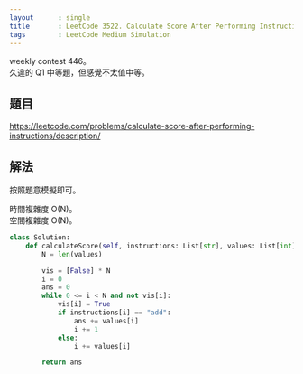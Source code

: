 ```yaml
---
layout      : single
title       : LeetCode 3522. Calculate Score After Performing Instructions
tags        : LeetCode Medium Simulation
---
```

weekly contest 446。  
久違的 Q1 中等題，但感覺不太值中等。  

## 題目

<https://leetcode.com/problems/calculate-score-after-performing-instructions/description/>

## 解法

按照題意模擬即可。  

時間複雜度 O(N)。  
空間複雜度 O(N)。  

```python
class Solution:
    def calculateScore(self, instructions: List[str], values: List[int]) -> int:
        N = len(values)

        vis = [False] * N
        i = 0
        ans = 0
        while 0 <= i < N and not vis[i]:
            vis[i] = True
            if instructions[i] == "add":
                ans += values[i]
                i += 1
            else:
                i += values[i]

        return ans
```
